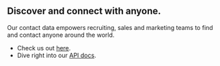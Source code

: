 ## Discover and connect with anyone.

Our contact data empowers recruiting, sales and marketing teams to find and contact anyone around the world.

- Check us out [here](https://www.nymeria.io).
- Dive right into our [API docs](https://www.nymeria.io/developers).
